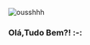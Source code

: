 ![ousshhh](https://user-images.githubusercontent.com/87456603/126707960-7eb8ea67-9b91-49bf-9b9a-e23fe0168eb6.gif)

### Olá,Tudo Bem?! :-:








